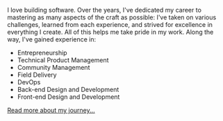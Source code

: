 I love building software. Over the years, I've dedicated my career to
mastering as many aspects of the craft as possible: I've taken on various
challenges, learned from each experience, and strived for excellence in
everything I create. All of this helps me take pride in my work. Along
the way, I've gained experience in:

- Entrepreneurship
- Technical Product Management
- Community Management
- Field Delivery
- DevOps
- Back-end Design and Development
- Front-end Design and Development

[Read more about my journey...](http://relaxdiego.com/resume/)
